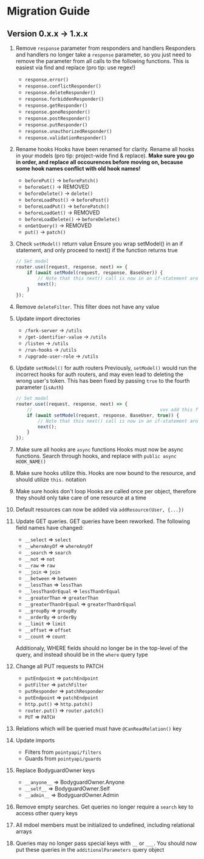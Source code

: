 # Migration Guide

## Version 0.x.x -> 1.x.x

1. Remove `response` parameter from responders and handlers
	Responders and handlers no longer take a `response` parameter, so you just need to remove the parameter from all calls to the following functions.  This is easiest via find and replace (pro tip: use regex!)
	- `response.error()`
	- `response.conflictResponder()`
	- `response.deleteResponder()`
	- `response.forbiddenResponder()`
	- `response.getResponder()`
	- `response.goneResponder()`
	- `response.postResponder()`
	- `response.putResponder()`
	- `response.unauthorizedResponder()`
	- `response.validationResponder()`
2. Rename hooks
	Hooks have been renamed for clarity.  Rename all hooks in your models (pro tip: project-wide find & replace).  **Make sure you go in order, and replace all occourences before moving on, because some hook names conflict with old hook names!**
    - `beforePut()` -> `beforePatch()`
    - `beforeGet()` -> REMOVED
    - `beforeDelete()` -> `delete()`
    - `beforeLoadPost()` -> `beforePost()`
    - `beforeLoadPut()` -> `beforePatch()`
    - `beforeLoadGet()` -> REMOVED
    - `beforeLoadDelete()` -> `beforeDelete()`
    - `onGetQuery()` -> REMOVED
    - `put()` -> `patch()`
3. Check `setModel()` return value
	Ensure you wrap setModel() in an if statement, and only proceed to next() if the function returns true

	```typescript
	// Set model
	router.use((request, response, next) => {
		if (await setModel(request, response, BaseUser)) {
			// Note that this next() call is now in an if-statement around the setModel()
			next();
		}
	});
	```
4. Remove `deleteFilter`.  This filter does not have any value
5. Update import directories
   - `/fork-server` -> `/utils`
   - `/get-identifier-value` -> `/utils`
   - `/listen` -> `/utils`
   - `/run-hooks` -> `/utils`
   - `/upgrade-user-role` -> `/utils`
6. Update `setModel()` for auth routers
	Previously, `setModel()` would run the incorrect hooks for auth routers, and may even lead to deleting the wrong user's token.  This has been fixed by passing `true` to the fourth parameter (`isAuth`)

	```typescript
	// Set model
	router.use((request, response, next) => {
		//                                               vvv add this for auth routes
		if (await setModel(request, response, BaseUser, true)) {
			// Note that this next() call is now in an if-statement around the setModel()
			next();
		}
	});
	```
7. Make sure all hooks are `async` functions
	Hooks must now be async functions.  Search through hooks, and replace with `public async HOOK_NAME()`
8. Make sure hooks utilize this.
	Hooks are now bound to the resource, and should utilize `this.` notation
9. Make sure hooks don't loop
    Hooks are called once per object, therefore they should only take care of one resource at a time
11. Default resources can now be added via `addResource(User, {...})`
12. Update GET queries.
	GET queries have been reworked.  The following field names have changed:
	- `__select` => `select`
	- `__whereAnyOf` => `whereAnyOf`
	- `__search` => `search`
	- `__not` => `not`
	- `__raw` => `raw`
	- `__join` => `join`
	- `__between` => `between`
	- `__lessThan` => `lessThan`
	- `__lessThanOrEqual` => `lessThanOrEqual`
	- `__greaterThan` => `greaterThan`
	- `__greaterThanOrEqual` => `greaterThanOrEqual`
	- `__groupBy` => `groupBy`
	- `__orderBy` => `orderBy`
	- `__limit` => `limit`
	- `__offset` => `offset`
	- `__count` => `count`

	Additionaly, WHERE fields should no longer be in the top-level of the query, and instead should be in the `where` query type
13. Change all PUT requests to PATCH
	- `putEndpoint` => `patchEndpoint`
	- `putFilter` => `patchFilter`
	- `putResponder` => `patchResponder`
	- `putEndpoint` => `patchEndpoint`
	- `http.put()` => `http.patch()`
	- `router.put()` => `router.patch()`
	- `PUT` => `PATCH`
14. Relations which will be queried must have `@CanReadRelation()` key
15. Update imports
	- Filters from `pointyapi/filters`
	- Guards from `pointyapi/guards`
16. Replace BodyguardOwner keys
	- `__anyone__` => BodyguardOwner.Anyone
	- `__self__` => BodyguardOwner.Self
	- `__admin__` => BodyguardOwner.Admin
17. Remove empty searches.
	Get queries no longer require a `search` key to access other query keys
18. All mdoel members must be initialized to undefined, including relational arrays
19. Queries may no longer pass special keys with `__` or `___`.  You should now put these queries in the `additionalParameters` query object